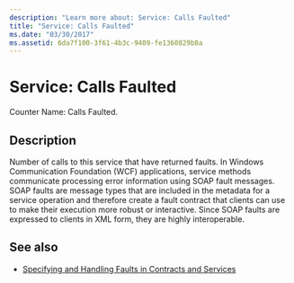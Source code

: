 ```yaml
---
description: "Learn more about: Service: Calls Faulted"
title: "Service: Calls Faulted"
ms.date: "03/30/2017"
ms.assetid: 6da7f100-3f61-4b3c-9409-fe1360829b8a
---
```

# Service: Calls Faulted

Counter Name: Calls Faulted.  
  
## Description  

 Number of calls to this service that have returned faults. In Windows Communication Foundation (WCF) applications, service methods communicate processing error information using SOAP fault messages. SOAP faults are message types that are included in the metadata for a service operation and therefore create a fault contract that clients can use to make their execution more robust or interactive. Since SOAP faults are expressed to clients in XML form, they are highly interoperable.  
  
## See also

- [Specifying and Handling Faults in Contracts and Services](../../specifying-and-handling-faults-in-contracts-and-services.md)
